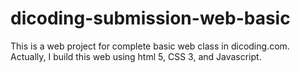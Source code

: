 # dicoding-submission-web-basic
This is a web project for complete basic web class in dicoding.com. Actually, I build this web using html 5, CSS 3, and Javascript. 
